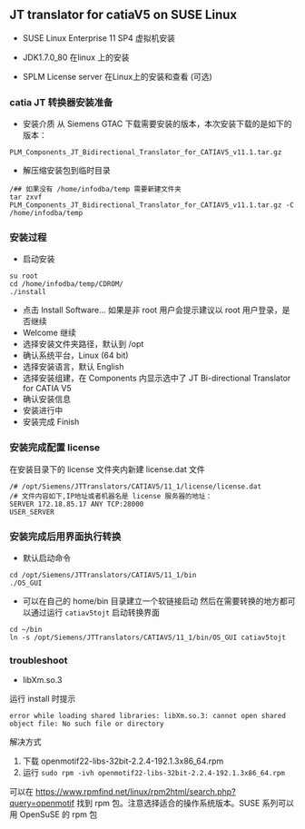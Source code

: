 ## JT translator for catiaV5 on SUSE Linux 

- SUSE Linux Enterprise 11 SP4 虚拟机安装

- JDK1.7.0_80 在linux 上的安装

- SPLM License server 在Linux上的安装和查看 (可选)

### catia JT 转换器安装准备

- 安装介质
从 Siemens GTAC 下载需要安装的版本，本次安装下载的是如下的版本：
```
PLM_Components_JT_Bidirectional_Translator_for_CATIAV5_v11.1.tar.gz
```

- 解压缩安装包到临时目录

```
/## 如果没有 /home/infodba/temp 需要新建文件夹
tar zxvf PLM_Components_JT_Bidirectional_Translator_for_CATIAV5_v11.1.tar.gz -C /home/infodba/temp
```

### 安装过程

- 启动安装
```
su root
cd /home/infodba/temp/CDROM/
./install
```
- 点击 Install Software...
如果是非 root 用户会提示建议以 root 用户登录，是否继续
- Welcome 继续
- 选择安装文件夹路径，默认到 /opt
- 确认系统平台，Linux (64 bit)
- 选择安装语言，默认 English
- 选择安装组建，在 Components 内显示选中了 JT Bi-directional Translator for CATIA V5
- 确认安装信息
- 安装进行中
- 安装完成 Finish

### 安装完成配置 license

在安装目录下的 license 文件夹内新建 license.dat 文件
```
/# /opt/Siemens/JTTranslators/CATIAV5/11_1/license/license.dat
/# 文件内容如下,IP地址或者机器名是 license 服务器的地址：
SERVER 172.18.85.17 ANY TCP:28000
USER_SERVER
```

### 安装完成后用界面执行转换

- 默认启动命令
```
cd /opt/Siemens/JTTranslators/CATIAV5/11_1/bin
./OS_GUI
```
- 可以在自己的 home/bin 目录建立一个软链接启动
然后在需要转换的地方都可以通过运行 `catiav5tojt` 启动转换界面
```
cd ~/bin
ln -s /opt/Siemens/JTTranslators/CATIAV5/11_1/bin/OS_GUI catiav5tojt
```
### troubleshoot

- libXm.so.3

运行 install 时提示
```
error while loading shared libraries: libXm.so.3: cannot open shared object file: No such file or directory
```
解决方式
1. 下载 openmotif22-libs-32bit-2.2.4-192.1.3x86_64.rpm
2. 运行 `sudo rpm -ivh openmotif22-libs-32bit-2.2.4-192.1.3x86_64.rpm`

可以在 https://www.rpmfind.net/linux/rpm2html/search.php?query=openmotif 找到 rpm 包。注意选择适合的操作系统版本。SUSE 系列可以用 OpenSuSE 的 rpm 包 
